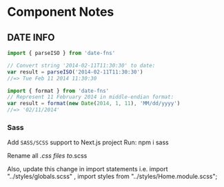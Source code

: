 
# Component Notes

## DATE INFO

```js
import { parseISO } from 'date-fns'

// Convert string '2014-02-11T11:30:30' to date:
var result = parseISO('2014-02-11T11:30:30')
//=> Tue Feb 11 2014 11:30:30

import { format } from 'date-fns'
// Represent 11 February 2014 in middle-endian format:
var result = format(new Date(2014, 1, 11), 'MM/dd/yyyy')
//=> '02/11/2014'
```

### Sass

Add `SASS/SCSS` support to Next.js project
Run: npm i sass

Rename all *.css files to*.scss

Also, update this change in import statements i.e. import "../styles/globals.scss" , import styles from "../styles/Home.module.scss";
